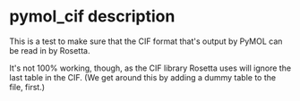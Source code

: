 # pymol_cif description

This is a test to make sure that the CIF format that's output by PyMOL can be read in by Rosetta.

It's not 100% working, though, as the CIF library Rosetta uses will ignore the last table in the CIF.
(We get around this by adding a dummy table to the file, first.)
